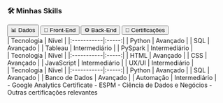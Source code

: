 ### 🛠️ Minhas Skills

<div class="tabs">

<div class="tab-buttons">
  <button class="tab-button active" onclick="openTab(event, 'Dados')">📊 Dados</button>
  <button class="tab-button" onclick="openTab(event, 'FrontEnd')">🎨 Front-End</button>
  <button class="tab-button" onclick="openTab(event, 'BackEnd')">⚙️ Back-End</button>
  <button class="tab-button" onclick="openTab(event, 'Certificacoes')">📜 Certificações</button>
</div>

<div id="Dados" class="tab-content" style="display: block;">
  | Tecnologia | Nível |
  |:-----------|:-----:|
  | Python | Avançado |
  | SQL | Avançado |
  | Tableau | Intermediário |
  | PySpark | Intermediário |
</div>

<div id="FrontEnd" class="tab-content">
  | Tecnologia | Nível |
  |:-----------|:-----:|
  | HTML | Avançado |
  | CSS | Avançado |
  | JavaScript | Intermediário |
  | UX/UI | Intermediário |
</div>

<div id="BackEnd" class="tab-content">
  | Tecnologia | Nível |
  |:-----------|:-----:|
  | Python | Avançado |
  | SQL | Avançado |
  | Banco de Dados | Avançado |
  | Automação | Intermediário |
</div>

<div id="Certificacoes" class="tab-content">
  - Google Analytics Certificate
  - ESPM - Ciência de Dados e Negócios
  - Outras certificações relevantes
</div>

</div>